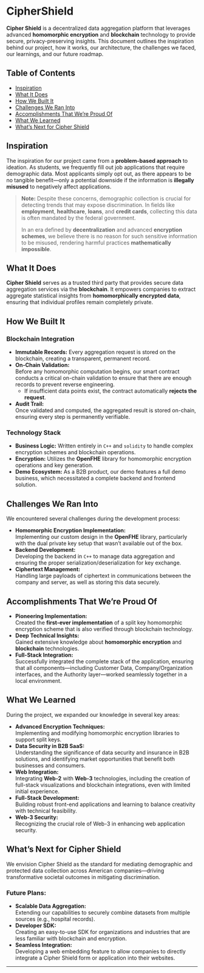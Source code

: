 # CipherShield

**Cipher Shield** is a decentralized data aggregation platform that leverages advanced **homomorphic encryption** and **blockchain** technology to provide secure, privacy-preserving insights. This document outlines the inspiration behind our project, how it works, our architecture, the challenges we faced, our learnings, and our future roadmap.

## Table of Contents
- [Inspiration](#inspiration)
- [What It Does](#what-it-does)
- [How We Built It](#how-we-built-it)
- [Challenges We Ran Into](#challenges-we-ran-into)
- [Accomplishments That We’re Proud Of](#accomplishments-that-were-proud-of)
- [What We Learned](#what-we-learned)
- [What’s Next for Cipher Shield](#whats-next-for-cipher-shield)

## Inspiration
The inspiration for our project came from a **problem-based approach** to ideation. As students, we frequently fill out job applications that require demographic data. Most applicants simply opt out, as there appears to be no tangible benefit—only a potential downside if the information is **illegally misused** to negatively affect applications.

> **Note:** Despite these concerns, demographic collection is crucial for detecting trends that may expose discrimination. In fields like **employment**, **healthcare**, **loans**, and **credit cards**, collecting this data is often mandated by the federal government.  
>  
> In an era defined by **decentralization** and advanced **encryption schemes**, we believe there is no reason for such sensitive information to be misused, rendering harmful practices **mathematically impossible**.

## What It Does
**Cipher Shield** serves as a trusted third party that provides secure data aggregation services via the **blockchain**. It empowers companies to extract aggregate statistical insights from **homomorphically encrypted data**, ensuring that individual profiles remain completely private.

## How We Built It
### Blockchain Integration
- **Immutable Records:** Every aggregation request is stored on the blockchain, creating a transparent, permanent record.
- **On-Chain Validation:**  
  Before any homomorphic computation begins, our smart contract conducts a critical on-chain validation to ensure that there are enough records to prevent reverse engineering.  
  - If insufficient data points exist, the contract automatically **rejects the request**.
- **Audit Trail:**  
  Once validated and computed, the aggregated result is stored on-chain, ensuring every step is permanently verifiable.

### Technology Stack
- **Business Logic:** Written entirely in `C++` and `solidity` to handle complex encryption schemes and blockchain operations.
- **Encryption:** Utilizes the **OpenFHE** library for homomorphic encryption operations and key generation.
- **Demo Ecosystem:** As a B2B product, our demo features a full demo business, which necessitated a complete backend and frontend solution.

## Challenges We Ran Into
We encountered several challenges during the development process:
- **Homomorphic Encryption Implementation:**  
  Implementing our custom design in the **OpenFHE** library, particularly with the dual private key setup that wasn’t available out of the box.
- **Backend Development:**  
  Developing the backend in `C++` to manage data aggregation and ensuring the proper serialization/deserialization for key exchange.
- **Ciphertext Management:**  
  Handling large payloads of ciphertext in communications between the company and server, as well as storing this data securely.

## Accomplishments That We’re Proud Of
- **Pioneering Implementation:**  
  Created the **first-ever implementation** of a split key homomorphic encryption scheme that is also verified through blockchain technology.
- **Deep Technical Insights:**  
  Gained extensive knowledge about **homomorphic encryption** and **blockchain** technologies.
- **Full-Stack Integration:**  
  Successfully integrated the complete stack of the application, ensuring that all components—including Customer Data, Company/Organization interfaces, and the Authority layer—worked seamlessly together in a local environment.

## What We Learned
During the project, we expanded our knowledge in several key areas:
- **Advanced Encryption Techniques:**  
  Implementing and modifying homomorphic encryption libraries to support split keys.
- **Data Security in B2B SaaS:**  
  Understanding the significance of data security and insurance in B2B solutions, and identifying market opportunities that benefit both businesses and consumers.
- **Web Integration:**  
  Integrating **Web-2** with **Web-3** technologies, including the creation of full-stack visualizations and blockchain integrations, even with limited initial experience.
- **Full-Stack Development:**  
  Building robust front-end applications and learning to balance creativity with technical feasibility.
- **Web-3 Security:**  
  Recognizing the crucial role of Web-3 in enhancing web application security.

## What’s Next for Cipher Shield
We envision Cipher Shield as the standard for mediating demographic and protected data collection across American companies—driving transformative societal outcomes in mitigating discrimination.

### Future Plans:
- **Scalable Data Aggregation:**  
  Extending our capabilities to securely combine datasets from multiple sources (e.g., hospital records).
- **Developer SDK:**  
  Creating an easy-to-use SDK for organizations and industries that are less familiar with blockchain and encryption.
- **Seamless Integration:**  
  Developing a web embedding feature to allow companies to directly integrate a Cipher Shield form or application into their websites.

---
